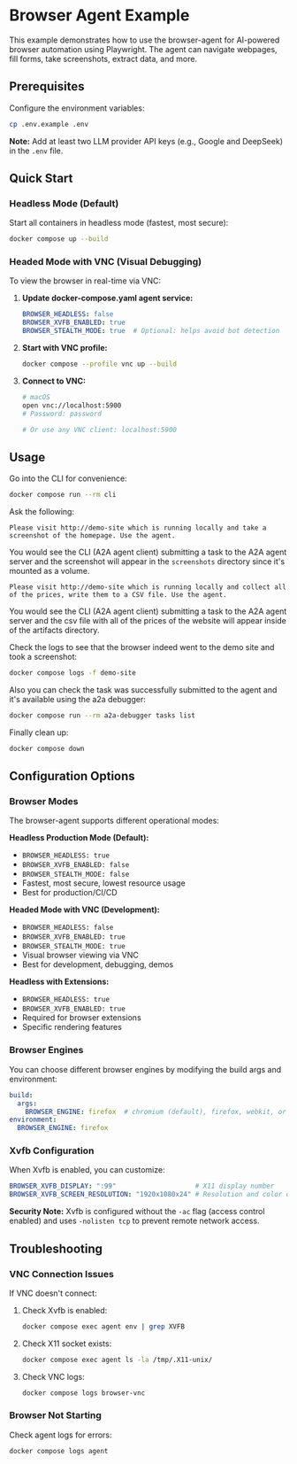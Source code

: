 # Browser Agent Example

This example demonstrates how to use the browser-agent for AI-powered browser automation using Playwright. The agent can navigate webpages, fill forms, take screenshots, extract data, and more.

## Prerequisites

Configure the environment variables:

```bash
cp .env.example .env
```

**Note:** Add at least two LLM provider API keys (e.g., Google and DeepSeek) in the `.env` file.

## Quick Start

### Headless Mode (Default)

Start all containers in headless mode (fastest, most secure):

```bash
docker compose up --build
```

### Headed Mode with VNC (Visual Debugging)

To view the browser in real-time via VNC:

1. **Update docker-compose.yaml agent service:**
   ```yaml
   BROWSER_HEADLESS: false
   BROWSER_XVFB_ENABLED: true
   BROWSER_STEALTH_MODE: true  # Optional: helps avoid bot detection
   ```

2. **Start with VNC profile:**
   ```bash
   docker compose --profile vnc up --build
   ```

3. **Connect to VNC:**
   ```bash
   # macOS
   open vnc://localhost:5900
   # Password: password

   # Or use any VNC client: localhost:5900
   ```

## Usage

Go into the CLI for convenience:

```bash
docker compose run --rm cli
```

Ask the following:

```text
Please visit http://demo-site which is running locally and take a screenshot of the homepage. Use the agent.
```

You would see the CLI (A2A agent client) submitting a task to the A2A agent server and the screenshot will appear in the `screenshots` directory since it's mounted as a volume.

```text
Please visit http://demo-site which is running locally and collect all of the prices, write them to a CSV file. Use the agent.
```

You would see the CLI (A2A agent client) submitting a task to the A2A agent server and the csv file with all of the prices of the website will appear inside of the artifacts directory.

Check the logs to see that the browser indeed went to the demo site and took a screenshot:

```bash
docker compose logs -f demo-site
```

Also you can check the task was successfully submitted to the agent and it's available using the a2a debugger:

```bash
docker compose run --rm a2a-debugger tasks list
```

Finally clean up:

```bash
docker compose down
```

## Configuration Options

### Browser Modes

The browser-agent supports different operational modes:

**Headless Production Mode (Default):**
- `BROWSER_HEADLESS: true`
- `BROWSER_XVFB_ENABLED: false`
- `BROWSER_STEALTH_MODE: false`
- Fastest, most secure, lowest resource usage
- Best for production/CI/CD

**Headed Mode with VNC (Development):**
- `BROWSER_HEADLESS: false`
- `BROWSER_XVFB_ENABLED: true`
- `BROWSER_STEALTH_MODE: true`
- Visual browser viewing via VNC
- Best for development, debugging, demos

**Headless with Extensions:**
- `BROWSER_HEADLESS: true`
- `BROWSER_XVFB_ENABLED: true`
- Required for browser extensions
- Specific rendering features

### Browser Engines

You can choose different browser engines by modifying the build args and environment:

```yaml
build:
  args:
    BROWSER_ENGINE: firefox  # chromium (default), firefox, webkit, or all
environment:
  BROWSER_ENGINE: firefox
```

### Xvfb Configuration

When Xvfb is enabled, you can customize:

```yaml
BROWSER_XVFB_DISPLAY: ":99"                    # X11 display number
BROWSER_XVFB_SCREEN_RESOLUTION: "1920x1080x24" # Resolution and color depth
```

**Security Note:** Xvfb is configured without the `-ac` flag (access control enabled) and uses `-nolisten tcp` to prevent remote network access.

## Troubleshooting

### VNC Connection Issues

If VNC doesn't connect:

1. Check Xvfb is enabled:
   ```bash
   docker compose exec agent env | grep XVFB
   ```

2. Check X11 socket exists:
   ```bash
   docker compose exec agent ls -la /tmp/.X11-unix/
   ```

3. Check VNC logs:
   ```bash
   docker compose logs browser-vnc
   ```

### Browser Not Starting

Check agent logs for errors:
```bash
docker compose logs agent
```
